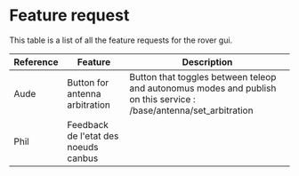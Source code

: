 # Feature request
This table is a list of all the feature requests for the rover gui.

| Reference | Feature                        | Description                                                                                                        |
|-----------|--------------------------------|--------------------------------------------------------------------------------------------------------------------|
|Aude| Button for antenna arbitration | Button that toggles between teleop and autonomus modes and publish on this service : /base/antenna/set_arbitration |
|Phil|Feedback de l'etat des noeuds canbus|                                                                                                                    |